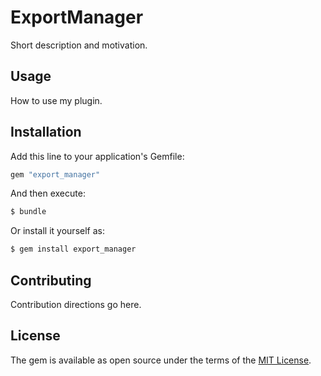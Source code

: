 # ExportManager
Short description and motivation.

## Usage
How to use my plugin.

## Installation
Add this line to your application's Gemfile:

```ruby
gem "export_manager"
```

And then execute:
```bash
$ bundle
```

Or install it yourself as:
```bash
$ gem install export_manager
```

## Contributing
Contribution directions go here.

## License
The gem is available as open source under the terms of the [MIT License](https://opensource.org/licenses/MIT).
